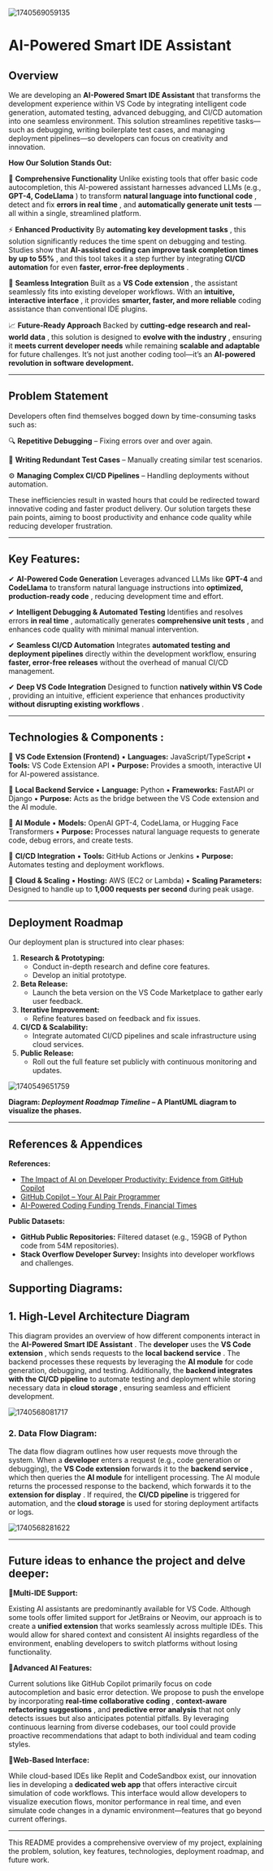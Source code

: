 ![1740569059135](image/README/1740569059135.png)

# AI-Powered Smart IDE Assistant

## Overview

We are developing an **AI-Powered Smart IDE Assistant** that transforms the development experience within VS Code by integrating intelligent code generation, automated testing, advanced debugging, and CI/CD automation into one seamless environment. This solution streamlines repetitive tasks—such as debugging, writing boilerplate test cases, and managing deployment pipelines—so developers can focus on creativity and innovation.

**How Our Solution Stands Out:**

🔹 **Comprehensive Functionality**
Unlike existing tools that offer basic code autocompletion, this AI-powered assistant harnesses advanced LLMs (e.g.,  **GPT-4, CodeLlama** ) to transform  **natural language into functional code** , detect and fix  **errors in real time** , and  **automatically generate unit tests** —all within a single, streamlined platform.

⚡ **Enhanced Productivity**
By  **automating key development tasks** , this solution significantly reduces the time spent on debugging and testing. Studies show that  **AI-assisted coding can improve task completion times by up to 55%** , and this tool takes it a step further by integrating **CI/CD automation** for even  **faster, error-free deployments** .

🔗 **Seamless Integration**
Built as a  **VS Code extension** , the assistant seamlessly fits into existing developer workflows. With an  **intuitive, interactive interface** , it provides **smarter, faster, and more reliable** coding assistance than conventional IDE plugins.

📈 **Future-Ready Approach**
Backed by  **cutting-edge research and real-world data** , this solution is designed to  **evolve with the industry** , ensuring it **meets current developer needs** while remaining **scalable and adaptable** for future challenges. It’s not just another coding tool—it’s an **AI-powered revolution in software development.**

---

## Problem Statement

Developers often find themselves bogged down by time-consuming tasks such as:

🔍 **Repetitive Debugging** – Fixing errors over and over again. 

🧪 **Writing Redundant Test Cases** – Manually creating similar test scenarios.

⚙️ **Managing Complex CI/CD Pipelines** – Handling deployments without automation.

These inefficiencies result in wasted hours that could be redirected toward innovative coding and faster product delivery. Our solution targets these pain points, aiming to boost productivity and enhance code quality while reducing developer frustration.

---

## **Key Features:**

✔ **AI-Powered Code Generation**
Leverages advanced LLMs like **GPT-4** and **CodeLlama** to transform natural language instructions into  **optimized, production-ready code** , reducing development time and effort.

✔ **Intelligent Debugging & Automated Testing**
Identifies and resolves errors  **in real time** , automatically generates  **comprehensive unit tests** , and enhances code quality with minimal manual intervention.

✔ **Seamless CI/CD Automation**
Integrates **automated testing and deployment pipelines** directly within the development workflow, ensuring **faster, error-free releases** without the overhead of manual CI/CD management.

✔ **Deep VS Code Integration**
Designed to function  **natively within VS Code** , providing an intuitive, efficient experience that enhances productivity  **without disrupting existing workflows** .

---

## Technologies & Components :

🔹 **VS Code Extension (Frontend)**
   	 ▪ **Languages:** JavaScript/TypeScript
   	 ▪ **Tools:** VS Code Extension API
    	 ▪ **Purpose:** Provides a smooth, interactive UI for AI-powered assistance.

🔹 **Local Backend Service**
    	▪ **Language:** Python
    	▪ **Frameworks:** FastAPI or Django
    	▪ **Purpose:** Acts as the bridge between the VS Code extension and the AI module.

🔹 **AI Module**
    	▪ **Models:** OpenAI GPT-4, CodeLlama, or Hugging Face Transformers
    	▪ **Purpose:** Processes natural language requests to generate code, debug errors, and create tests.

🔹 **CI/CD Integration**
    	▪ **Tools:** GitHub Actions or Jenkins
    	▪ **Purpose:** Automates testing and deployment workflows.

🔹 **Cloud & Scaling**
    	▪ **Hosting:** AWS (EC2 or Lambda)
    	▪ **Scaling Parameters:** Designed to handle up to **1,000 requests per second** during peak usage.

---

## Deployment Roadmap

Our deployment plan is structured into clear phases:

1. **Research & Prototyping:**
   * Conduct in-depth research and define core features.
   * Develop an initial prototype.
2. **Beta Release:**
   * Launch the beta version on the VS Code Marketplace to gather early user feedback.
3. **Iterative Improvement:**
   * Refine features based on feedback and fix issues.
4. **CI/CD & Scalability:**
   * Integrate automated CI/CD pipelines and scale infrastructure using cloud services.
5. **Public Release:**
   * Roll out the full feature set publicly with continuous monitoring and updates.

![1740549651759](image/README/1740549651759.png)

**Diagram: *Deployment Roadmap Timeline* – A PlantUML diagram to visualize the phases.**

---

## References & Appendices

**References:**

* [The Impact of AI on Developer Productivity: Evidence from GitHub Copilot](https://arxiv.org/pdf/2302.06590)
* [GitHub Copilot – Your AI Pair Programmer](https://github.com/features/copilot)
* [AI-Powered Coding Funding Trends, Financial Times](https://www.ft.com/content/4868bd38-613c-4fa9-ba9d-1ed8fa8a40c8)

**Public Datasets:**

* **GitHub Public Repositories:** Filtered dataset (e.g., 159GB of Python code from 54M repositories).
* **Stack Overflow Developer Survey:** Insights into developer workflows and challenges.

## **Supporting Diagrams:**

## 1. High-Level Architecture Diagram

This diagram provides an overview of how different components interact in the  **AI-Powered Smart IDE Assistant** . The **developer** uses the  **VS Code extension** , which sends requests to the  **local backend service** . The backend processes these requests by leveraging the **AI module** for code generation, debugging, and testing. Additionally, the **backend integrates with the CI/CD pipeline** to automate testing and deployment while storing necessary data in  **cloud storage** , ensuring seamless and efficient development.

  ![1740568081717](image/README/1740568081717.png)

### **2. Data Flow Diagram:**

The data flow diagram outlines how user requests move through the system. When a **developer** enters a request (e.g., code generation or debugging), the **VS Code extension** forwards it to the  **backend service** , which then queries the **AI module** for intelligent processing. The AI module returns the processed response to the backend, which forwards it to the  **extension for display** . If required, the **CI/CD pipeline** is triggered for automation, and the **cloud storage** is used for storing deployment artifacts or logs.

![1740568281622](image/README/1740568281622.png)

---

## Future ideas to enhance the project and delve deeper:

**🔸Multi-IDE Support:**

Existing AI assistants are predominantly available for VS Code. Although some tools offer limited support for JetBrains or Neovim, our approach is to create a **unified extension** that works seamlessly across multiple IDEs. This would allow for shared context and consistent AI insights regardless of the environment, enabling developers to switch platforms without losing functionality.

🔸**Advanced AI Features:**

Current solutions like GitHub Copilot primarily focus on code autocompletion and basic error detection. We propose to push the envelope by incorporating  **real-time collaborative coding** ,  **context-aware refactoring suggestions** , and **predictive error analysis** that not only detects issues but also anticipates potential pitfalls. By leveraging continuous learning from diverse codebases, our tool could provide proactive recommendations that adapt to both individual and team coding styles.

🔸**Web-Based Interface:**

While cloud-based IDEs like Replit and CodeSandbox exist, our innovation lies in developing a **dedicated web app** that offers interactive circuit simulation of code workflows. This interface would allow developers to visualize execution flows, monitor performance in real time, and even simulate code changes in a dynamic environment—features that go beyond current offerings.

---

 This README provides a comprehensive overview of my project, explaining the problem, solution, key features, technologies, deployment roadmap, and future work.
